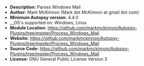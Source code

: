 - __Description:__ Parses Windows Mail
- __Author:__ Mark McKinnon (Mark dot McKinnon at gmail dot com)
- __Minimum Autopsy version:__ 4.4.0
- __OS's supported on: Windows, Linux
- __Module Location__: https://github.com/markmckinnon/Autopsy-Plugins/tree/master/Process_Windows_Mail
- __Website:__ https://github.com/markmckinnon/Autopsy-Plugins/tree/master/Process_Windows_Mail
- __Source Code:__ https://github.com/markmckinnon/Autopsy-Plugins/tree/master/Process_Windows_Mail
- __License:__ GNU General Public License Version 3